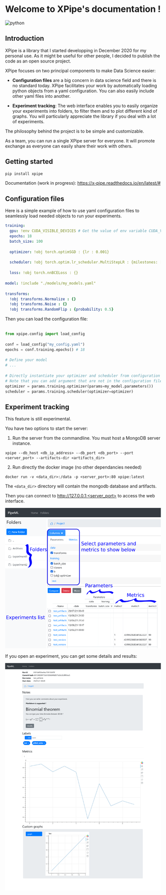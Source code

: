 # Welcome to XPipe's documentation !

![python](https://img.shields.io/badge/python-%3E%3D%203.5-blue)
  
## Introduction

XPipe is a library that I started developping in December 2020 for my personal use.
As it might be useful for other people, I decided to publish the code as an open source project.

XPipe focuses on two principal components to make Data Science easier:

- **Configuration files** are a big concern in data science field and there is no standard today. XPipe facilitates your work by automatically loading python objects from a yaml configuration. You can also easily include other yaml files into another.

- **Experiment tracking**: The web interface enables you to easily organize your experiments into folders, to filter them and to plot different kind of graphs. You will particularly appreciate the library if you deal with a lot of experiments.

The philosophy behind the project is to be simple and customizable.

As a team, you can run a single XPipe server for everyone. It will promote exchange as everyone can easily share their work with others.

## Getting started

```bash
pip install xpipe
```

Documentation (work in progress): https://x-pipe.readthedocs.io/en/latest/#

## Configuration files

Here is a simple example of how to use yaml configuration files to seamlessly load needed objects to run your experiments.
  
```yaml
training:
  gpu: !env CUDA_VISIBLE_DEVICES # Get the value of env variable CUDA_VISIBLE_DEVICES
  epochs: 18
  batch_size: 100

  optimizer: !obj torch.optimSGD : {lr : 0.001}

  scheduler: !obj torch.optim.lr_scheduler.MultiStepLR : {milestones: [2, 6, 10, 14]}

  loss: !obj torch.nnBCELoss : {}

model: !include "./models/my_models.yaml"

transforms:
  !obj transforms.Normalize : {}
  !obj transforms.Noise : {}
  !obj transforms.RandomFlip : {probability: 0.5}
```

Then you can load the configuration file:

```python

from xpipe.config import load_config

conf = load_config("my_config.yaml")
epochs = conf.training.epochs() # 18

# Define your model
# ...

# Directly instantiate your optimizer and scheduler from configuration
# Note that you can add argument that are not in the configuration file
optimizer = params.training.optimizer(params=my_model.parameters()) 
scheduler = params.training.scheduler(optimizer=optimizer)
```

## Experiment tracking

This feature is still experimental.

You have two options to start the server:

1. Run the server from the commandline. You must host a MongoDB server instance.

```
xpipe --db_host <db_ip_address> --db_port <db_port> --port <server_port> --artifacts-dir <artifacts_dir>
```

2. Run directly the docker image (no other dependancies needed)

```
docker run -v <data_dir>:/data -p <server_port>:80 xpipe:latest
```

The `<data_dir>` directory will contain the mongodb database and artifacts.

Then you can connect to http://127.0.0.1:<server_port> to access the web interface.

![webui1](https://github.com/Scotchy/XPipe/blob/main/docs/images/gui1.png)

If you open an experiment, you can get some details and results:

![webui2](https://github.com/Scotchy/XPipe/blob/main/docs/images/gui2.png)

